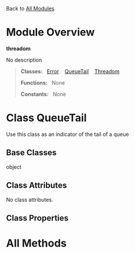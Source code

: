 Back to [All Modules](https://github.com/pyrustic/threadom/blob/master/docs/modules/README.md#readme)

# Module Overview

**threadom**
 
No description

> **Classes:** &nbsp; [Error](https://github.com/pyrustic/threadom/blob/master/docs/modules/content/threadom/content/classes/Error.md#class-error) &nbsp;&nbsp; [QueueTail](https://github.com/pyrustic/threadom/blob/master/docs/modules/content/threadom/content/classes/QueueTail.md#class-queuetail) &nbsp;&nbsp; [Threadom](https://github.com/pyrustic/threadom/blob/master/docs/modules/content/threadom/content/classes/Threadom.md#class-threadom)
>
> **Functions:** &nbsp; None
>
> **Constants:** &nbsp; None

# Class QueueTail
Use this class as an indicator of the tail of a queue 

## Base Classes
object

## Class Attributes
No class attributes.

## Class Properties


# All Methods




